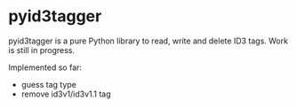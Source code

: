 # pyid3tagger

pyid3tagger is a pure Python library to read, write and delete ID3 tags.
Work is still in progress.

Implemented so far:
* guess tag type
* remove id3v1/id3v1.1 tag

